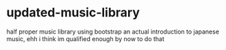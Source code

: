 # updated-music-library
half proper music library using bootstrap
an actual introduction to japanese music, ehh i think im qualified enough by now to do that

